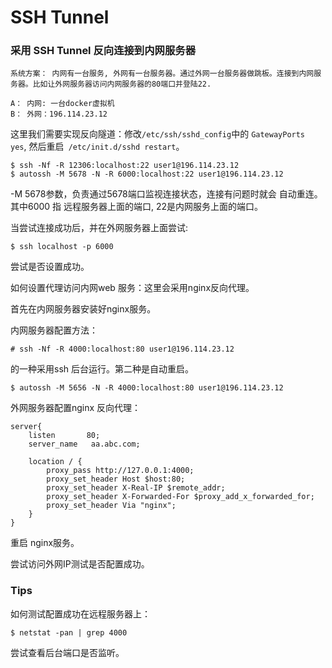 # SSH Tunnel

### 采用 SSH Tunnel 反向连接到内网服务器
```
系统方案： 内网有一台服务, 外网有一台服务器。通过外网一台服务器做跳板。连接到内网服务器。比如让外网服务器访问内网服务器的80端口并登陆22.

A： 内网: 一台docker虚拟机
B： 外网：196.114.23.12

```
这里我们需要实现反向隧道：修改`/etc/ssh/sshd_config`中的   ` GatewayPorts  yes `, 然后重启` /etc/init.d/sshd restart`。

    $ ssh -Nf -R 12306:localhost:22 user1@196.114.23.12
    $ autossh -M 5678 -N -R 6000:localhost:22 user1@196.114.23.12

-M 5678参数，负责通过5678端口监视连接状态，连接有问题时就会  自动重连。
其中6000 指 远程服务器上面的端口, 22是内网服务上面的端口。

当尝试连接成功后，并在外网服务器上面尝试:

    $ ssh localhost -p 6000

尝试是否设置成功。

如何设置代理访问内网web 服务：这里会采用nginx反向代理。

首先在内网服务器安装好nginx服务。

内网服务器配置方法：

    # ssh -Nf -R 4000:localhost:80 user1@196.114.23.12
的一种采用ssh 后台运行。第二种是自动重启。

    $ autossh -M 5656 -N -R 4000:localhost:80 user1@196.114.23.12

外网服务器配置nginx 反向代理：

```
server{
    listen       80;
    server_name   aa.abc.com;

    location / {
        proxy_pass http://127.0.0.1:4000;
        proxy_set_header Host $host:80;
        proxy_set_header X-Real-IP $remote_addr;
        proxy_set_header X-Forwarded-For $proxy_add_x_forwarded_for;
        proxy_set_header Via "nginx";
    }
}

```

重启 nginx服务。

尝试访问外网IP测试是否配置成功。


### Tips

如何测试配置成功在远程服务器上：

    $ netstat -pan | grep 4000

尝试查看后台端口是否监听。
